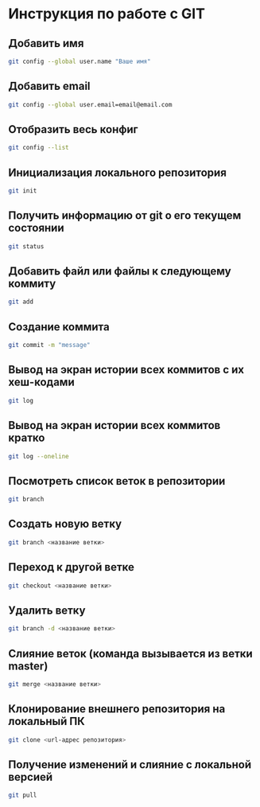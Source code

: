 # Инструкция по работе с GIT

## Добавить имя
```sh
git config --global user.name "Ваше имя"
```

## Добавить email
```sh
git config --global user.email=email@email.com
```

## Отобразить весь конфиг
```sh
git config --list
```
## Инициализация локального репозитория
```sh
git init
```

## Получить информацию от git о его текущем состоянии
```sh
git status
```

## Добавить файл или файлы к следующему коммиту
```sh
git add
```

## Создание коммита
```sh
git commit -m "message"
```

## Вывод на экран истории всех коммитов с их хеш-кодами
```sh
git log
```

## Вывод на экран истории всех коммитов кратко  
```sh
git log --oneline
```

## Посмотреть список веток в репозитории
```sh
git branch
```

 ## Создать новую ветку
 ```sh
 git branch <название ветки>
 ```

 ## Переход к другой ветке
```sh
git checkout <название ветки>
```

## Удалить ветку
```sh
git branch -d <название ветки>
```

## Слияние веток (команда вызывается из ветки master)
```sh
git merge <название ветки>
```

## Клонирование внешнего репозитория на локальный ПК
```sh
git clone <url-адрес репозитория>
```

## Получение изменений и слияние с локальной версией
```sh
git pull
```
